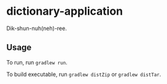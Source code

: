 # dictionary-application
Dik-shun-nuh(neh)-ree.
## Usage
To run, run `gradlew run`.

To build executable, run `gradlew distZip` or `gradlew distTar`.
